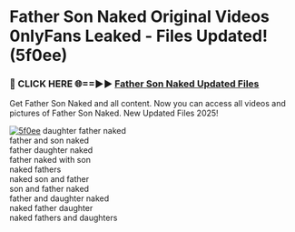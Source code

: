 # Father Son Naked Original Videos 0nlyFans Leaked - Files Updated! (5f0ee)

<h3>🔴 CLICK HERE 🌐==►► <a href="https://tinyurl.com/up5wt9bj" rel="nofollow">Father Son Naked Updated Files</a></h3>

Get Father Son Naked and all content. Now you can access all videos and pictures of Father Son Naked. New Updated Files 2025!

[![5f0ee](https://i.imgur.com/ABiUzMV.gif)](https://tinyurl.com/up5wt9bj)
daughter father naked<br>
father and son naked<br>
father daughter naked<br>
father naked with son<br>
naked fathers<br>
naked son and father<br>
son and father naked<br>
father and daughter naked<br>
naked father daughter<br>
naked fathers and daughters